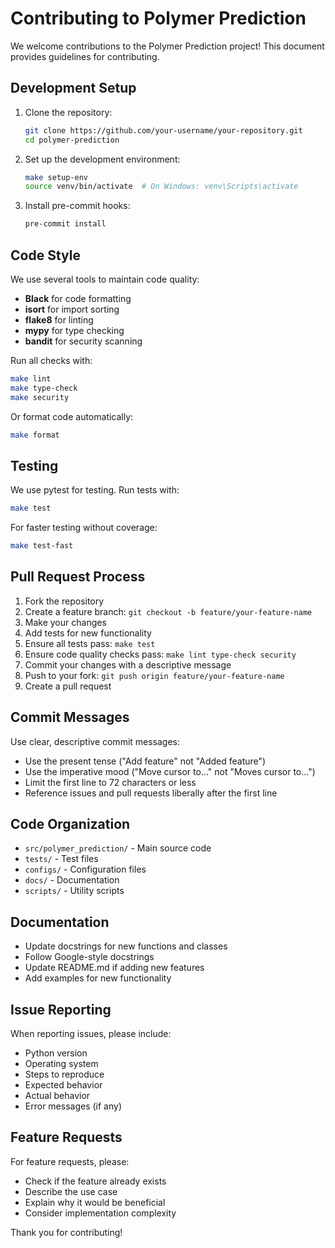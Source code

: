 # Contributing to Polymer Prediction

We welcome contributions to the Polymer Prediction project! This document provides guidelines for contributing.

## Development Setup

1.  Clone the repository:

    ```bash
    git clone https://github.com/your-username/your-repository.git
    cd polymer-prediction
    ```

2.  Set up the development environment:

    ```bash
    make setup-env
    source venv/bin/activate  # On Windows: venv\Scripts\activate
    ```

3.  Install pre-commit hooks:

    ```bash
    pre-commit install
    ```

## Code Style

We use several tools to maintain code quality:

-   **Black** for code formatting
-   **isort** for import sorting
-   **flake8** for linting
-   **mypy** for type checking
-   **bandit** for security scanning

Run all checks with:

```bash
make lint
make type-check
make security
```

Or format code automatically:

```bash
make format
```

## Testing

We use pytest for testing. Run tests with:

```bash
make test
```

For faster testing without coverage:

```bash
make test-fast
```

## Pull Request Process

1.  Fork the repository
2.  Create a feature branch: `git checkout -b feature/your-feature-name`
3.  Make your changes
4.  Add tests for new functionality
5.  Ensure all tests pass: `make test`
6.  Ensure code quality checks pass: `make lint type-check security`
7.  Commit your changes with a descriptive message
8.  Push to your fork: `git push origin feature/your-feature-name`
9.  Create a pull request

## Commit Messages

Use clear, descriptive commit messages:

-   Use the present tense ("Add feature" not "Added feature")
-   Use the imperative mood ("Move cursor to..." not "Moves cursor to...")
-   Limit the first line to 72 characters or less
-   Reference issues and pull requests liberally after the first line

## Code Organization

-   `src/polymer_prediction/` - Main source code
-   `tests/` - Test files
-   `configs/` - Configuration files
-   `docs/` - Documentation
-   `scripts/` - Utility scripts

## Documentation

-   Update docstrings for new functions and classes
-   Follow Google-style docstrings
-   Update README.md if adding new features
-   Add examples for new functionality

## Issue Reporting

When reporting issues, please include:

-   Python version
-   Operating system
-   Steps to reproduce
-   Expected behavior
-   Actual behavior
-   Error messages (if any)

## Feature Requests

For feature requests, please:

-   Check if the feature already exists
-   Describe the use case
-   Explain why it would be beneficial
-   Consider implementation complexity

Thank you for contributing!